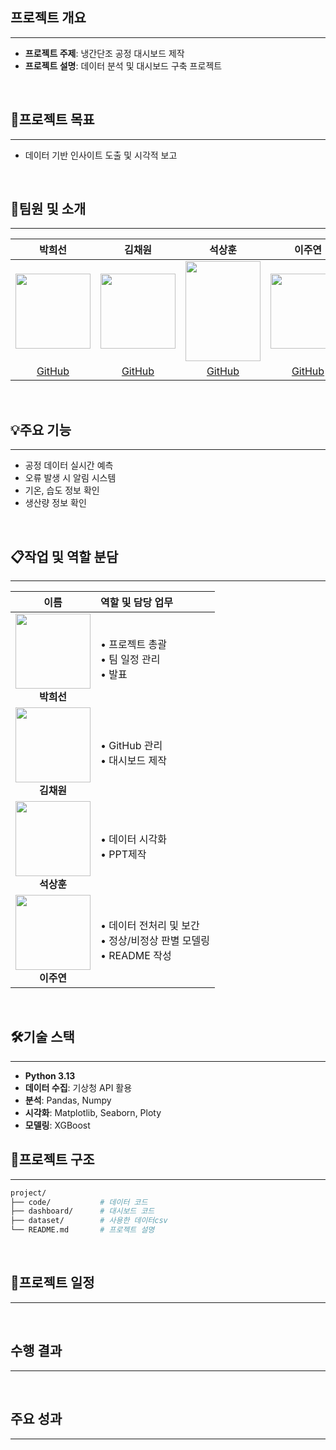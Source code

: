 ## 프로젝트 개요
---
 - **프로젝트 주제**: 냉간단조 공정 대시보드 제작
 - **프로젝트 설명**: 데이터 분석 및 대시보드 구축 프로젝트

<br>

## 🎯프로젝트 목표
---
 - 데이터 기반 인사이트 도출 및 시각적 보고

<br>

## 👥팀원 및 소개
---
| 박희선 | 김채원 | 석상훈 | 이주연 |
|:--:|:--:|:--:|:--:|
| <img src="https://github.com/user-attachments/assets/17c996f7-4655-45fa-a7a0-47da3b7faa90" width="120"/> | <img src="https://github.com/user-attachments/assets/06a8ded5-1079-4f0f-b4d9-04a271b4ac8c" width="120"/> | <img src="https://github.com/user-attachments/assets/d4ba3a03-f53a-4ed0-9576-5be7117ffcdc" width="120" height="160"/> | <img src="https://your-image-url4.png" width="120"/> |
| [GitHub](https://github.com/username1) | [GitHub](https://github.com/username2) | [GitHub](https://github.com/username3) | [GitHub](https://github.com/username4) |

<br>

## 💡주요 기능
---
 - 공정 데이터 실시간 예측
 - 오류 발생 시 알림 시스템
 - 기온, 습도 정보 확인
 - 생산량 정보 확인

<br>

## 📋작업 및 역할 분담
---
| 이름 | 역할 및 담당 업무 |
|:---:|:---|
| <img src="https://raw.githubusercontent.com/username/projectname/main/assets/ldg.png" width="120"/> <br> **박희선** | • 프로젝트 총괄<br>• 팀 일정 관리<br>• 발표 |
| <img src="https://raw.githubusercontent.com/username/projectname/main/assets/sys.png" width="120"/> <br> **김채원** | • GitHub 관리<br>• 대시보드 제작 |
| <img src="https://raw.githubusercontent.com/username/projectname/main/assets/kny.png" width="120"/> <br> **석상훈** | • 데이터 시각화<br>• PPT제작 |
| <img src="https://raw.githubusercontent.com/username/projectname/main/assets/lsj.png" width="120"/> <br> **이주연** | • 데이터 전처리 및 보간<br>• 정상/비정상 판별 모델링<br>• README 작성 |

<br>

## 🛠기술 스택
---
 - **Python 3.13**
 - **데이터 수집**: 기상청 API 활용
 - **분석**: Pandas, Numpy
 - **시각화**: Matplotlib, Seaborn, Ploty
 - **모델링**: XGBoost

## 📁프로젝트 구조
---
```bash
project/
├── code/           # 데이터 코드
├── dashboard/      # 대시보드 코드
├── dataset/        # 사용한 데이터csv
└── README.md       # 프로젝트 설명
```

<br>

## 📅프로젝트 일정
---


<br>

## 수행 결과
---

<br>

## 주요 성과
---

